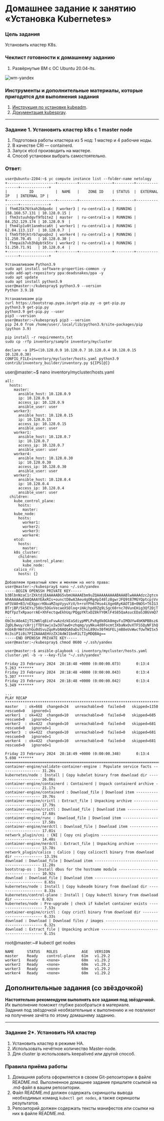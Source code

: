 # Домашнее задание к занятию «Установка Kubernetes»

### Цель задания

Установить кластер K8s.

### Чеклист готовности к домашнему заданию

1. Развёрнутые ВМ с ОС Ubuntu 20.04-lts.

![wm-yandex](https://github.com/michail-77/kuber-homeworks/blob/main/3.2/image/Снимок.PNG)

### Инструменты и дополнительные материалы, которые пригодятся для выполнения задания

1. [Инструкция по установке kubeadm](https://kubernetes.io/docs/setup/production-environment/tools/kubeadm/create-cluster-kubeadm/).
2. [Документация kubespray](https://kubespray.io/).

-----

### Задание 1. Установить кластер k8s с 1 master node

1. Подготовка работы кластера из 5 нод: 1 мастер и 4 рабочие ноды.
2. В качестве CRI — containerd.
3. Запуск etcd производить на мастере.
4. Способ установки выбрать самостоятельно.

### Ответ:   
```
user@ubuntu-2204:~$ yc compute instance list --folder-name netology
+----------------------+---------+---------------+---------+----------------+-------------+
|          ID          |  NAME   |    ZONE ID    | STATUS  |  EXTERNAL IP   | INTERNAL IP |
+----------------------+---------+---------------+---------+----------------+-------------+
| fhm025k76tkah2b8po6c | worker3 | ru-central1-a | RUNNING | 158.160.57.131 | 10.128.0.15 |
| fhm3stuuhdgvf9fb1te2 | master  | ru-central1-a | RUNNING | 84.252.129.174 | 10.128.0.9  |
| fhm4lp1v0t1anmhsca6t | worker1 | ru-central1-a | RUNNING | 62.84.113.117  | 10.128.0.7  |
| fhm5f59jktrb7apuqbo2 | worker4 | ru-central1-a | RUNNING | 51.250.70.45   | 10.128.0.30 |
| fhmpaib7vb3h8pbtk5tv | worker2 | ru-central1-a | RUNNING | 51.250.71.91   | 10.128.0.4  |
+----------------------+---------+---------------+---------+----------------+-------------+

Устанавливаем Python3.9
sudo apt install software-properties-common -y
sudo add-apt-repository ppa:deadsnakes/ppa -y
sudo apt update
sudo apt install python3.9
user@master:~/kubespray$ python3.9 --version
Python 3.9.18

Устанавливаем pip
curl https://bootstrap.pypa.io/get-pip.py -o get-pip.py
python3.9 get-pip.py
python3.9 get-pip.py --user
pip3 --version
user@master:~/kubespray$ pip3 --version
pip 24.0 from /home/user/.local/lib/python3.9/site-packages/pip (python 3.9)

pip install -r requirements.txt
sudo cp -rfp inventory/sample inventory/mycluster

declare -a IPS=(10.128.0.9 10.128.0.7 10.128.0.4 10.128.0.15 10.128.0.30)
CONFIG_FILE=inventory/mycluster/hosts.yaml python3.9 contrib/inventory_builder/inventory.py ${IPS[@]}
```
user@master:~$ nano inventory/mycluster/hosts.yaml
```
all:
  hosts:
    master:
      ansible_host: 10.128.0.9
      ip: 10.128.0.9
      access_ip: 10.128.0.9
      ansible_user: user
    worker3:
      ansible_host: 10.128.0.15
      ip: 10.128.0.15
      access_ip: 10.128.0.15
      ansible_user: user
    worker1:
      ansible_host: 10.128.0.7
      ip: 10.128.0.7
      access_ip: 10.128.0.7
      ansible_user: user
    worker4:
      ansible_host: 10.128.0.30
      ip: 10.128.0.30
      access_ip: 10.128.0.30
      ansible_user: user
    worker2:
      ansible_host: 10.128.0.4
      ip: 10.128.0.4
      access_ip: 10.128.0.4
      ansible_user: user
  children:
    kube_control_plane:
      hosts:
        master:
    kube_node:
      hosts:
        worker1:
        worker2:
        worker3:
        worker4:
    etcd:
      hosts:
        master:
    k8s_cluster:
      children:
        kube_control_plane:
        kube_node:
    calico_rr:
      hosts: {}

```
```
Добавляем приватный ключ и меняем на него права:
user@master:~/kubespray$ nano ~/.ssh/yandex
-----BEGIN OPENSSH PRIVATE KEY-----
b3BlbnNzaC1rZXktdjEAAAAABG5vbmUAAAAEbm9uZQAAAAAAAAABAAABlwAAAAdzc2gtcn
NhAAAAAwEAAQAAAYEAxRIs+ounctD8wA3Aeu4gORg4pI48lz8gwrJFQ9t87MGYQptcpjVv
oP3VA0+B3/nEXgpcrKNuaMZopVyyuYzX/h+roYPh67Hso4iXge6RyKAOT1B+0NOS+T6IG3
BTrjBP/5k5EYs/50Uc5OGvVecaeXSOloq+iHAjhpd0Zg9LSgc60rnc70VunEHig3Qf2DjT
RQfYpzTxRpaorrAE+XhFectqwEkhUq/PQgpYKtxDZ8kYY0KlF4S85QaAsucEDaS3BGVmQ7
...
ObCbcA6eAIjTSJW6lq8ixFvwAzdzkEaSdiypMPLPxRg0k0Gk8mgvFuIMQUYw4bKNPBBsz6
ZgDL0wuy/cHrjjfTDYawjxIw3U7awO+zhqmg/yyNku4d0Focmt3XbaNxOvXTFSSQyNF1hQ
nGbkBrHmtVxhGu0dSvuZqoRvbNAQGA0aDuTChsL89Uv30fHGFELjmB8eUvWwcfUwTWISx5
Kc3siP1i0i7PIZAAAAEHVzZXJAdWJ1bnR1LTIyMDQBAg==
-----END OPENSSH PRIVATE KEY-----
user@master:~/kubespray$ chmod 0600 ~/.ssh/yandex
```
```
user@master:~$ ansible-playbook -i inventory/mycluster/hosts.yaml cluster.yml -b -v --key-file "~/.ssh/yandex"

Friday 23 February 2024  20:18:48 +0000 (0:00:00.073)       0:13:4           5.263 *******
Friday 23 February 2024  20:18:48 +0000 (0:00:00.043)       0:13:4           5.307 *******
Friday 23 February 2024  20:18:48 +0000 (0:00:00.042)       0:13:4           5.349 *******

...
PLAY RECAP **********************************************************************************
master   : ok=668  changed=24   unreachable=0  failed=0   skipped=1150  rescued=0   ignored=1
worker1  : ok=422  changed=10   unreachable=0  failed=0   skipped=685   rescued=0   ignored=1
worker2  : ok=422  changed=10   unreachable=0  failed=0   skipped=681   rescued=0   ignored=1
worker3  : ok=422  changed=10   unreachable=0  failed=0   skipped=681   rescued=0   ignored=1
worker4  : ok=422  changed=10   unreachable=0  failed=0   skipped=681   rescued=0   ignored=1

Friday 23 February 2024  20:18:49 +0000 (0:00:00.348)       0:13:4      5.698 *******
=============================================================================================
container-engine/validate-container-engine : Populate service facts ------------------ 31.26s
kubernetes/node : Install | Copy kubelet binary from download dir -------------------- 26.06s
container-engine/containerd : Containerd | Unpack containerd archive ----------------- 21.17s
container-engine/containerd : Download_file | Download item -------------------------- 19.76s
container-engine/crictl : Extract_file | Unpacking archive --------------------------- 17.79s
container-engine/crictl : Download_file | Download item ------------------------------ 17.68s
container-engine/runc : Download_file | Download item -------------------------------- 17.50s
container-engine/nerdctl : Download_file | Download item ----------------------------- 17.01s
network_plugin/cni : CNI | Copy cni plugins ------------------------------------------ 14.48s
container-engine/nerdctl : Extract_file | Unpacking archive -------------------------- 13.78s
network_plugin/calico : Calico | Copy calicoctl binary from download dir ------------- 13.19s
download : Download_file | Download item --------------------------------------------- 11.28s
bootstrap-os : Install dbus for the hostname module ---------------------------------- 10.92s
download : Download_file | Download item ---------------------------------------------- 8.65s
kubernetes/node : Install | Copy kubeadm binary from download dir --------------------- 8.33s
kubernetes/control-plane : Install | Copy kubectl binary from download dir ------------ 8.02s
kubernetes/node : Pre-upgrade | check if kubelet container exists --------------------- 7.53s
container-engine/crictl : Copy crictl binary from download dir ------------------------ 6.33s
download : Download | Download files / images ----------------------------------------- 6.32s
download : Extract_file | Unpacking archive ------------------------------------------- 6.15s
```
root@master:~# kubectl get nodes
```
NAME      STATUS   ROLES           AGE   VERSION
master    Ready    control-plane   61m   v1.29.2
worker1   Ready    <none>          60m   v1.29.2
worker2   Ready    <none>          60m   v1.29.2
worker3   Ready    <none>          60m   v1.29.2
worker4   Ready    <none>          60m   v1.29.2

```

## Дополнительные задания (со звёздочкой)

**Настоятельно рекомендуем выполнять все задания под звёздочкой.** Их выполнение поможет глубже разобраться в материале.   
Задания под звёздочкой необязательные к выполнению и не повлияют на получение зачёта по этому домашнему заданию. 

------
### Задание 2*. Установить HA кластер

1. Установить кластер в режиме HA.
2. Использовать нечётное количество Master-node.
3. Для cluster ip использовать keepalived или другой способ.


### Правила приёма работы

1. Домашняя работа оформляется в своем Git-репозитории в файле README.md. Выполненное домашнее задание пришлите ссылкой на .md-файл в вашем репозитории.
2. Файл README.md должен содержать скриншоты вывода необходимых команд `kubectl get nodes`, а также скриншоты результатов.
3. Репозиторий должен содержать тексты манифестов или ссылки на них в файле README.md.
